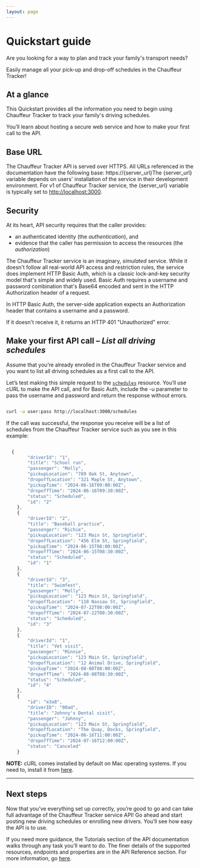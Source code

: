 ```yaml
---
layout: page
---
```


# Quickstart guide

Are you looking for a way to plan and track your family's transport needs?

Easily manage all your pick-up and drop-off schedules in the Chauffeur Tracker!

## At a glance

This Quickstart provides all the information you need to begin using Chauffeur Tracker to track your family's driving schedules.

You’ll learn about hosting a secure web service and how to make your first call to the API.

## Base URL

The Chauffeur Tracker API is served over HTTPS. All URLs referenced in the documentation have the following base: https://{server_url}The {server_url} variable depends on users' installation of the service in their development environment. For v1 of Chauffeur Tracker service, the {server_url} variable is typically set to <http://localhost:3000>.

## Security

At its heart, API security requires that the caller provides:

- an authenticated identity (the *authentication*), and
- evidence that the caller has permission to access the resources (the *authorization*)

The Chauffeur Tracker service is an imaginary, *simulated* service. While it doesn't follow all real-world API access and restriction rules, the service does implement HTTP Basic Auth, which is a classic lock-and-key security model that's simple and widely used. Basic Auth requires a username and password combination that's Base64 encoded and sent in the HTTP Authorization header of a request.

In HTTP Basic Auth, the server-side application expects an Authorization header that contains a username and a password.

If it doesn't receive it, it returns an HTTP 401 "Unauthorized" error.

## Make your first API call – *List all driving schedules*

Assume that you’re already enrolled in the Chauffeur Tracker service and you want to list all driving schedules as a first call to the API.

Let’s test making this simple request to the [`schedules`](schedules) resource.  You’ll use cURL to make the API call, and for Basic Auth, include the -u parameter to pass the username and password and return the response without errors.

```bash

curl -u user:pass http://localhost:3000/schedules
```

If the call was successful, the response you receive will be a list of schedules from the Chauffeur Tracker service such as you see in this example:

```js

  {
        "driverId": "1",
        "title": "School run",
        "passenger": "Molly",
        "pickupLocation": "789 Oak St, Anytown",
        "dropoffLocation": "321 Maple St, Anytown",
        "pickupTime": "2024-06-16T09:00:00Z",
        "dropoffTime": "2024-06-16T09:30:00Z",
        "status": "Scheduled",
        "id": "2"
    },
    {
        "driverId": "2",
        "title": "Baseball practice",
        "passenger": "Richie",
        "pickupLocation": "123 Main St, Springfield",
        "dropoffLocation": "456 Elm St, Springfield",
        "pickupTime": "2024-06-15T08:00:00Z",
        "dropoffTime": "2024-06-15T08:30:00Z",
        "status": "Scheduled",
        "id": "1"
    },
    {
        "driverId": "3",
        "title": "Swimfest",
        "passenger": "Molly",
        "pickupLocation": "123 Main St, Springfield",
        "dropoffLocation": "110 Nassau St, Springfield",
        "pickupTime": "2024-07-22T08:00:00Z",
        "dropoffTime": "2024-07-22T08:30:00Z",
        "status": "Scheduled",
        "id": "3"
    },
    {
        "driverId": "1",
        "title": "Vet visit",
        "passenger": "Minnie",
        "pickupLocation": "123 Main St, Springfield",
        "dropoffLocation": "12 Animal Drive, Springfield",
        "pickupTime": "2024-08-08T08:00:00Z",
        "dropoffTime": "2024-08-08T08:30:00Z",
        "status": "Scheduled",
        "id": "4"
    },
    {
        "id": "e3a8",
        "driverID": "00ad",
        "title": "Johnny's Dental visit",
        "passenger": "Johnny",
        "pickupLocation": "123 Main St, Springfield",
        "dropoffLocation": "The Quay, Docks, Springfield",
        "pickupTime": "2024-06-16T11:00:00Z",
        "dropoffTime": "2024-07-16T12:00:00Z",
        "status": "Canceled"
    }
```

**NOTE:**
cURL comes installed by default on Mac operating systems. If you need to, install it from [here](https://curl.se/windows/).

---

## Next steps

Now that you’ve everything set up correctly, you’re good to go and can take full advantage of the Chauffeur Tracker service API! Go ahead and start posting new driving schedules or enrolling new drivers. You’ll see how easy the API is to use.

If you need more guidance, the Tutorials section of the API documentation walks through any task you’ll want to do. The finer details of the supported resources, endpoints and properties are in the API Reference section. For more information, go [here](../index.md).
